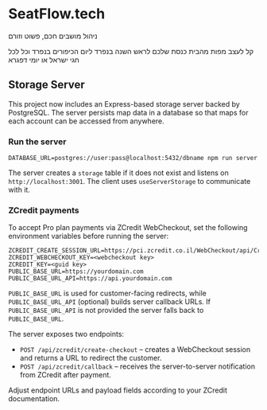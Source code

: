 # SeatFlow.tech

ניהול מושבים חכם, פשוט וזורם

קל לעצב מפות מהבית כנסת שלכם לראש השנה בנפרד ליום הכיפורים בנפרד וכל לכל חגי ישראל או יומי דפגרא

## Storage Server

This project now includes an Express-based storage server backed by PostgreSQL. The server persists map data in a database so that maps for each account can be accessed from anywhere.

### Run the server

```
DATABASE_URL=postgres://user:pass@localhost:5432/dbname npm run server
```

The server creates a `storage` table if it does not exist and listens on `http://localhost:3001`. The client uses `useServerStorage` to communicate with it.

### ZCredit payments

To accept Pro plan payments via ZCredit WebCheckout, set the following environment variables before running the server:

```
ZCREDIT_CREATE_SESSION_URL=https://pci.zcredit.co.il/WebCheckout/api/CreateSession
ZCREDIT_WEBCHECKOUT_KEY=<webcheckout key>
ZCREDIT_KEY=<guid key>
PUBLIC_BASE_URL=https://yourdomain.com
PUBLIC_BASE_URL_API=https://api.yourdomain.com
```

`PUBLIC_BASE_URL` is used for customer-facing redirects, while `PUBLIC_BASE_URL_API` (optional) builds server callback URLs. If `PUBLIC_BASE_URL_API` is not provided the server falls back to `PUBLIC_BASE_URL`.

The server exposes two endpoints:

- `POST /api/zcredit/create-checkout` – creates a WebCheckout session and returns a URL to redirect the customer.
- `POST /api/zcredit/callback` – receives the server-to-server notification from ZCredit after payment.

Adjust endpoint URLs and payload fields according to your ZCredit documentation.

